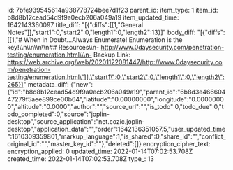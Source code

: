 id: 7bfe939545614a938778724bee7d1f23
parent_id: 
item_type: 1
item_id: b8d8b12cead54d9f9a0ecb206a049a19
item_updated_time: 1642143360097
title_diff: "[{\"diffs\":[[1,\"General Notes\"]],\"start1\":0,\"start2\":0,\"length1\":0,\"length2\":13}]"
body_diff: "[{\"diffs\":[[1,\"# When in Doubt...Always Enumerate! Enumeration is the key!\\\n\\\n\\\n\\\n## Resources\\\n- http://www.0daysecurity.com/penetration-testing/enumeration.html\\\n- Backup Link: https://web.archive.org/web/20201122081447/http://www.0daysecurity.com/penetration-testing/enumeration.html\"]],\"start1\":0,\"start2\":0,\"length1\":0,\"length2\":265}]"
metadata_diff: {"new":{"id":"b8d8b12cead54d9f9a0ecb206a049a19","parent_id":"6b8d3e46660447279f5aee899ce00b64","latitude":"0.00000000","longitude":"0.00000000","altitude":"0.0000","author":"","source_url":"","is_todo":0,"todo_due":0,"todo_completed":0,"source":"joplin-desktop","source_application":"net.cozic.joplin-desktop","application_data":"","order":1642136351057.5,"user_updated_time":1610309359801,"markup_language":1,"is_shared":0,"share_id":"","conflict_original_id":"","master_key_id":""},"deleted":[]}
encryption_cipher_text: 
encryption_applied: 0
updated_time: 2022-01-14T07:02:53.708Z
created_time: 2022-01-14T07:02:53.708Z
type_: 13